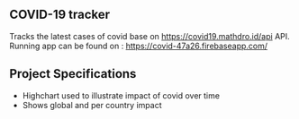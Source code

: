 ## COVID-19 tracker

Tracks the latest cases of covid base on https://covid19.mathdro.id/api API.
Running app can be found on : https://covid-47a26.firebaseapp.com/

## Project Specifications

- Highchart used to illustrate impact of covid over time
- Shows global and per country impact
